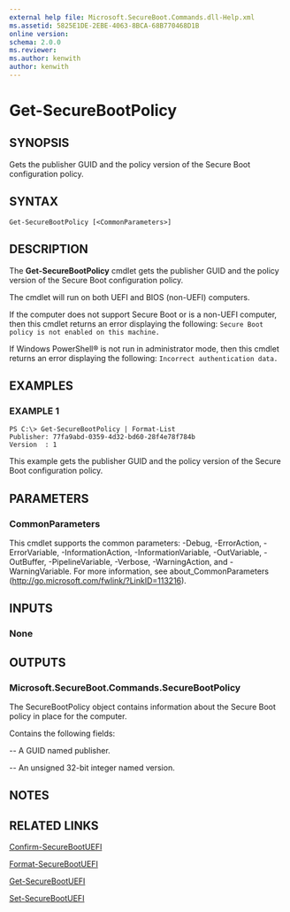 ```yaml
---
external help file: Microsoft.SecureBoot.Commands.dll-Help.xml
ms.assetid: 5825E1DE-2EBE-4063-8BCA-68B770468D1B
online version: 
schema: 2.0.0
ms.reviewer:
ms.author: kenwith
author: kenwith
---
```


# Get-SecureBootPolicy

## SYNOPSIS
Gets the publisher GUID and the policy version of the Secure Boot configuration policy.

## SYNTAX

```
Get-SecureBootPolicy [<CommonParameters>]
```

## DESCRIPTION
The **Get-SecureBootPolicy** cmdlet gets the publisher GUID and the policy version of the Secure Boot configuration policy.

The cmdlet will run on both UEFI and BIOS (non-UEFI) computers.

If the computer does not support Secure Boot or is a non-UEFI computer, then this cmdlet returns an error displaying the following: `Secure Boot policy is not enabled on this machine.`

If Windows PowerShell® is not run in administrator mode, then this cmdlet returns an error displaying the following: `Incorrect authentication data.`

## EXAMPLES

### EXAMPLE 1
```
PS C:\> Get-SecureBootPolicy | Format-List
Publisher: 77fa9abd-0359-4d32-bd60-28f4e78f784b 
Version  : 1
```

This example gets the publisher GUID and the policy version of the Secure Boot configuration policy.

## PARAMETERS

### CommonParameters
This cmdlet supports the common parameters: -Debug, -ErrorAction, -ErrorVariable, -InformationAction, -InformationVariable, -OutVariable, -OutBuffer, -PipelineVariable, -Verbose, -WarningAction, and -WarningVariable. For more information, see about_CommonParameters (http://go.microsoft.com/fwlink/?LinkID=113216).

## INPUTS

### None

## OUTPUTS

### Microsoft.SecureBoot.Commands.SecureBootPolicy
The SecureBootPolicy object contains information about the Secure Boot policy in place for the computer.

Contains the following fields: 

 -- A GUID named publisher. 

 -- An unsigned 32-bit integer named version.

## NOTES

## RELATED LINKS

[Confirm-SecureBootUEFI](./Confirm-SecureBootUEFI.md)

[Format-SecureBootUEFI](./Format-SecureBootUEFI.md)

[Get-SecureBootUEFI](./Get-SecureBootUEFI.md)

[Set-SecureBootUEFI](./Set-SecureBootUEFI.md)

